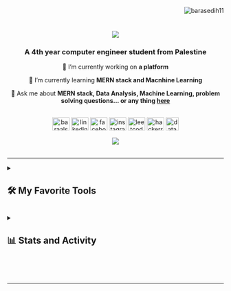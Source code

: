 <p align="right"> <img src="https://komarev.com/ghpvc/?username=barasedih11&label=Profile%20views&color=0e75b6&style=flat" alt="barasedih11" /> </p>

<h1 align="center">
    <img src="https://readme-typing-svg.herokuapp.com/?font=Righteous&size=35&center=true&vCenter=true&width=500&height=70&duration=4000&lines=Hi+There!+👋;+I'm+Bara+Al-Sedih!;" />
</h1>

<h3 align="center">A 4th year computer engineer student from Palestine  </h3>

<div align="center">
 
 🔭 I’m currently working on **a platform**
 
 🌱 I’m currently learning **MERN stack and Macnhine Learning**

💬 Ask me about **MERN stack, Data Analysis, Machine Learning, problem solving questions... or any thing [here](https://github.com/BaraSedih11/BaraSedih11/issues)**

 </div>
<br>


 <div align="center">
    <a href="https://twitter.com/baraalsedih02" target="blank"><img align="center" src="https://raw.githubusercontent.com/rahuldkjain/github-profile-readme-generator/master/src/images/icons/Social/twitter.svg" alt="baraalsedih02" height="30" width="40" /></a>
    <a href="https://linkedin.com/in/bara-alsedih-24967b296/" target="blank"><img align="center" src="https://raw.githubusercontent.com/rahuldkjain/github-profile-readme-generator/master/src/images/icons/Social/linked-in-alt.svg" alt="linkedin" height="30" width="40" /></a>
    <a href="https://www.facebook.com/bara.sedih.77/" target="blank"><img align="center" src="https://raw.githubusercontent.com/rahuldkjain/github-profile-readme-generator/master/src/images/icons/Social/facebook.svg" alt="facebook" height="30" width="40" /></a>
    <a href="https://www.instagram.com/bara_i_sedih/" target="blank"><img align="center" src="https://raw.githubusercontent.com/rahuldkjain/github-profile-readme-generator/master/src/images/icons/Social/instagram.svg" alt="instagram" height="30" width="40" /></a>
    <a href="https://leetcode.com/baraalsedih/" target="blank"><img align="center" src="https://raw.githubusercontent.com/rahuldkjain/github-profile-readme-generator/master/src/images/icons/Social/leet-code.svg" alt="leetcode" height="30" width="40" /></a>
     <a href="https://www.hackerrank.com/profile/s12010060" target="blank"><img align="center" src="https://raw.githubusercontent.com/rahuldkjain/github-profile-readme-generator/master/src/images/icons/Social/hackerrank.svg" alt="hackerrank" height="30" width="40" /></a>
    <a href="https://www.datacamp.com/portfolio/baraalsedih" target="blank"><img align="center" width=30px src="https://github.com/BaraSedih11/BaraSedih11/assets/98843912/de9273c2-bd45-451a-9874-911979cd2894" alt="datacamp" height="30" width="40" /></a>
     
</div>

<br>

<div align="center"> 
  <a href="mailto:baraalsedih@gmail.com">
    <img src="https://img.shields.io/badge/Gmail-333333?style=for-the-badge&logo=gmail&logoColor=red" />
  </a>
    <br><br>
</div>
<hr/>

<details>
  <summary><h2>🛠️ My Favorite Tools</h2></summary>
<br>
    
  <h3>👨‍💻 Programming and Markup Languages</h3>

<div>
      <a href="https://github.com/search?q=user%3ABaraSedih11+language%3Aassembly"><img alt="8086 Assembly & MIPS" src="https://custom-icon-badges.demolab.com/badge/Assembly-525252.svg?logo=asm-hex&logoColor=white"></a>
      <a href="https://github.com/search?q=user%3ABaraSedih11+language%3Bash"><img alt="Bash" src="https://img.shields.io/badge/Bash-121011.svg?logo=gnu-bash&logoColor=white"></a>
      <a href="https://github.com/search?q=user%3ABaraSedih11+language%3Amarkdown"><img alt="Markdown" src="https://img.shields.io/badge/Markdown-000000.svg?logo=markdown&logoColor=white"></a>
      <a href="https://github.com/search?q=user%3ABaraSedih11+language%3Ac"><img alt="C" src="https://custom-icon-badges.demolab.com/badge/C-03599C.svg?logo=c-in-hexagon&logoColor=white"></a>
      <a href="https://github.com/search?q=user%3ABaraSedih11+language%3Acpp"><img alt="C++" src="https://custom-icon-badges.demolab.com/badge/C++-9C033A.svg?logo=cpp2&logoColor=white"></a>
      <a href="https://github.com/search?q=user%3ABaraSedih11+language%3Ajava"><img alt="Java" src="https://custom-icon-badges.demolab.com/badge/Java-20232a.svg?logo=java&logoColor=white"></a>
      <a href="https://github.com/search?q=user%3ABaraSedih11+language%3Ahtml"><img alt="HTML" src="https://img.shields.io/badge/HTML-E34F26.svg?logo=html5&logoColor=white"></a>
      <a href="https://github.com/search?q=user%3ABaraSedih11+language%3Acss"><img alt="CSS" src="https://img.shields.io/badge/CSS-1572B6.svg?logo=css3&logoColor=white"></a>
      <a href="https://github.com/search?q=user%3ABaraSedih11+language%3Ajavascript"><img alt="JavaScript" src="https://img.shields.io/badge/JavaScript-F7DF1E.svg?logo=javascript&logoColor=black"></a>
      <a href="https://github.com/search?q=user%3ABaraSedih11+language%3Ajavascript"><img alt="Node.js" src="https://img.shields.io/badge/Node.js-43853D.svg?logo=node.js&logoColor=white"></a>
      <a href="https://github.com/search?q=user%3ABaraSedih11+language%3Aphp"><img alt="PHP" src="https://img.shields.io/badge/PHP-777BB4.svg?logo=php&logoColor=white"></a>
      <a href="https://github.com/search?q=user%3ABaraSedih11+language%3Apython"><img alt="Python" src="https://img.shields.io/badge/Python-14354C.svg?logo=python&logoColor=white"></a>
      <a href="https://github.com/search?q=user%3ABaraSedih11+language%3Ar"><img alt="R" src="https://img.shields.io/badge/R-276DC3.svg?logo=r&logoColor=white"></a>
      <a href="https://github.com/search?q=user%3ABaraSedih11+language%3Asql"><img alt="SQL" src="https://custom-icon-badges.demolab.com/badge/SQL-025E8C.svg?logo=database&logoColor=white"></a>
      <a href="https://github.com/search?q=user%3ABaraSedih11+language%3Asvg"><img alt="SVG+XML" src="https://img.shields.io/badge/SVG%2BXML-e0982c.svg?logo=svg&logoColor=white"></a>
  </div>

  <h3>🧰 Frameworks and Libraries</h3>

<p>

  </p>

  <p>
    <a href="#"><img alt="React" src="https://img.shields.io/badge/React-20232a.svg?logo=react&logoColor=%2361DAFB"></a>
    <a href="#"><img alt="Express.js" src="https://img.shields.io/badge/Express.js-000000.svg?logo=express&logoColor=white"></a>
    <a href="#"><img alt="Bootstrap" src="https://img.shields.io/badge/Bootstrap-7952B3.svg?logo=bootstrap&logoColor=white"></a>
    <a href="#"><img alt="Jestjs" src="https://img.shields.io/badge/Jest-C21325.svg?logo=jest&logoColor=white"></a>
    <a href="#"><img alt="Material Design" src="https://img.shields.io/badge/Material%20Design-757575.svg?logo=material-design&logoColor=white"></a>
    <a href="#"><img alt="GitHub Actions" src="https://img.shields.io/badge/GitHub%20Actions-2088FF.svg?logo=github%20actions&logoColor=white"></a>
    <a href="#"><img alt="JUnit" src="https://custom-icon-badges.demolab.com/badge/JUnit-25A162.svg?logo=check-circle&logoColor=white"></a>
    <a href="#"><img alt="NumPy" src="https://img.shields.io/badge/Numpy-013243.svg?logo=numpy&logoColor=white"></a>
    <a href="#"><img alt="Flask" src="https://img.shields.io/badge/Flask-000000.svg?logo=flask&logoColor=white"></a>
    <a href="#"><img alt="Pandas" src="https://img.shields.io/badge/Pandas-150458.svg?logo=pandas&logoColor=white"></a>
    <a href="#"><img alt="Pytest" src="https://img.shields.io/badge/Pytest-0A9EDC.svg?logo=pytest&logoColor=white"></a>
    <a href="#"><img alt="OpenCV" src="https://img.shields.io/badge/OpenCV-5C3EE8.svg?logo=opencv&logoColor=white"></a>
    <a href="#"><img alt="SKLearn" src="https://img.shields.io/badge/SKLearn-F7931E.svg?logo=scikit-learn&logoColor=white"></a>
    <a href="#"><img alt="Arduino" src="https://img.shields.io/badge/Arduino-00979D.svg?logo=Arduino&logoColor=white"></a>
</p>


  <h3>🗄️ Databases and Cloud Hosting</h3>
    <p>
        <a href="#"><img alt="GitHub Pages" src="https://img.shields.io/badge/GitHub%20Pages-327FC7.svg?logo=github&logoColor=white"></a>
        <a href="#"><img alt="MongoDB" src="https://img.shields.io/badge/MongoDB-4ea94b.svg?logo=mongodb&logoColor=white"></a>
        <a href="#"><img alt="MySQL" src="https://img.shields.io/badge/MySQL-4479A1.svg?logo=mysql&logoColor=white"></a>
        <a href="#"><img alt="Oracle" src="https://img.shields.io/badge/Oracle-F80000.svg?logo=oracle&logoColor=white"></a>
        <a href="#"><img alt="PostgreSQL" src="https://img.shields.io/badge/PostgreSQL-336791.svg?logo=postgresql&logoColor=white"></a>
        <a href="#"><img alt="SQLite" src="https://img.shields.io/badge/SQLite-003B57.svg?logo=sqlite&logoColor=white"></a>
        <a href="#"><img alt="Vercel" src="https://img.shields.io/badge/Vercel-000000.svg?logo=vercel&logoColor=white"></a>
        <a href="#"><img alt="Docker" src="https://img.shields.io/badge/Docker-2496ED.svg?logo=docker&logoColor=white"></a>
    </p>

  <h3>💻 Software and Tools</h3>

  <p>
    <a href="#"><img alt="Ubuntu Linux" src="https://img.shields.io/badge/Ubuntu%20Linux-1793D1.svg?logo=ubuntu&logoColor=white"></a>
    <a href="#"><img alt="Brave" src="https://img.shields.io/badge/-Brave-FB542B?logo=brave&logoColor=white"></a>
    <a href="#"><img alt="Git" src="https://img.shields.io/badge/Git-F05033.svg?logo=git&logoColor=white"></a>
    <a href="#"><img alt="Discord" src="https://img.shields.io/badge/-Discord-5865F2.svg?logo=discord&logoColor=white"></a>
    <a href="#"><img alt="Visual Studio Code" src="https://img.shields.io/badge/Visual%20Studio%20Code-0078d7.svg?logo=visual-studio-code&logoColor=white"></a>
    <a href="#"><img alt="Jupyter" src="https://img.shields.io/badge/Jupyter-F37626.svg?logo=Jupyter&logoColor=white"></a>
    <a href="#"><img alt="Postman" src="https://img.shields.io/badge/Postman-FF6C37?logo=postman&logoColor=white"></a>
    <a href="#"><img alt="GitHub Desktop" src="https://img.shields.io/badge/GitHub%20Desktop-8034A9.svg?logo=github&logoColor=white"></a>
    <a href="#"><img alt="GitKraken" src="https://img.shields.io/badge/GitKraken-179287.svg?logo=gitkraken&logoColor=white"></a>
    <a href="#"><img alt="Stack Overflow" src="https://img.shields.io/badge/-Stack%20Overflow-FE7A16?logo=stack-overflow&logoColor=white"></a>
    <a href="#"><img alt="ChatGPT" src="https://img.shields.io/badge/ChatGPT-29B6F6.svg?logo=openai&logoColor=white"></a>
    <a href="#"><img alt="Anaconda" src="https://img.shields.io/badge/Anaconda-44A833.svg?logo=anaconda&logoColor=white"></a>
    <a href="#"><img alt="Excel" src="https://img.shields.io/badge/Excel-34A853.svg?logo=google%20sheets&logoColor=white"></a>
    <a href="#"><img alt="uTorrent" src="https://img.shields.io/badge/uTorrent-00853F.svg?logo=utorrent&logoColor=white"></a>
    <a href="#"><img alt="OBS Studio" src="https://img.shields.io/badge/-OBS-302E31?logo=obs-studio&logoColor=white"></a>
</p>

</details>


<br>

<details>
    <summary><h2>📊 Stats and Activity</h2></summary>
    <div align="center">
        <!-- GitHub Stats -->
        <img width="390" src="https://github-readme-stats-private-theta.vercel.app/api?username=BaraSedih11&count_private=true&show_icons=true&theme=react&rank_icon=github&border_radius=10" alt="readme stats" />
        <br><br>
        <!-- GitHub Streak -->
        <img src="https://streak-stats.demolab.com?user=BaraSedih11&theme=react&hide_border=true&card_width=500" alt="GitHub Streak" />
        <br><br>
        <!-- Top Languages -->
        <img src="https://github-readme-stats-private-theta.vercel.app/api/top-langs?username=BaraSedih11&langs_count=8&hide=css,html,pug,Gherkin&show_icons=true&locale=en&layout=compact&theme=react&exclude_repo=github-readme-stats-private" alt="barasedih11" />
        &nbsp
        <!-- Roadmap Badge -->
        <a href="https://roadmap.sh"><img src="https://api.roadmap.sh/v1-badge/wide/65b157d90c54812283315e35?variant=dark&roadmaps=backend%2Cfrontend%2Cdata-analyst%2Csql" alt="roadmap.sh" style="margin-left: 20px;"></a>
        <br><br>
        <!-- GitHub Activity Graph -->
        <img src="https://github-readme-activity-graph.vercel.app/graph?username=BaraSedih11&theme=react" alt="BaraSedih's GitHub Activity Graph">
    </div>
</details>

<br/><br/>
<hr/>



